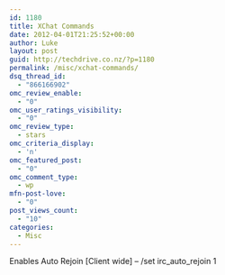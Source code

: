 ```yaml
---
id: 1180
title: XChat Commands
date: 2012-04-01T21:25:52+00:00
author: Luke
layout: post
guid: http://techdrive.co.nz/?p=1180
permalink: /misc/xchat-commands/
dsq_thread_id:
  - "866166902"
omc_review_enable:
  - "0"
omc_user_ratings_visibility:
  - "0"
omc_review_type:
  - stars
omc_criteria_display:
  - 'n'
omc_featured_post:
  - "0"
omc_comment_type:
  - wp
mfn-post-love:
  - "0"
post_views_count:
  - "10"
categories:
  - Misc
---
```

Enables Auto Rejoin [Client wide] &#8211; /set irc\_auto\_rejoin 1